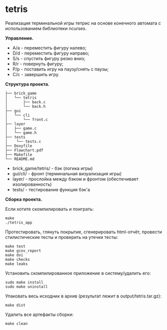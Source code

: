 # tetris
Реализация терминальной игры тетрис на основе конечного автомата с использованием библиотеки ncurses.

**Управление.**
* A/a - переместить фигуру налево;
* D/d - переместить фигуру направо;
* S/s - спустить фигуру резко вниз;
* R/r - повернуть фигуру;
* P/p - поставить игру на паузу/снять с паузы;
* C/c - завершить игру.

**Структура проекта.**

```
├── brick_game
│   └── tetris
│       ├── back.c
│       └── back.h
├── gui
│   └── cli
│       └── front.c
├── layer
│   ├── game.c
│   └── game.h
├── tests
│    └── tests.c
├── Doxyfile
├── Flowchart.pdf
├── Makefile
└── README.md
```

* brick_game/tetris/ - бэк (логика игры)
* gui/cli/ - фронт (терминальная визуализация игры)
* layer/ - прослойка между бэком и фронтом (обеспечивает изолированность)
* tests/ - тестирование функция бэк'а

**Сборка проекта.**

Если хотите скомпилировать и поиграть:
```
make
./tetris_app
```

Протестировать, глянуть покрытие, сгенерировать html-отчёт, провести стилистические тесты и проверить на утечки тесты:
```
make test
make gcov_report
make dvi
make checks
make leaks
```

Установить скомпилированное приложение в систему/удалить его:
```
sudo make install
sudo make uninstall
```

Упаковать весь исходник в архив (результат лежит в output/tetris.tar.gz):
```
make dist
```

Удалить все артефакты сборки:
```
make clean
```
